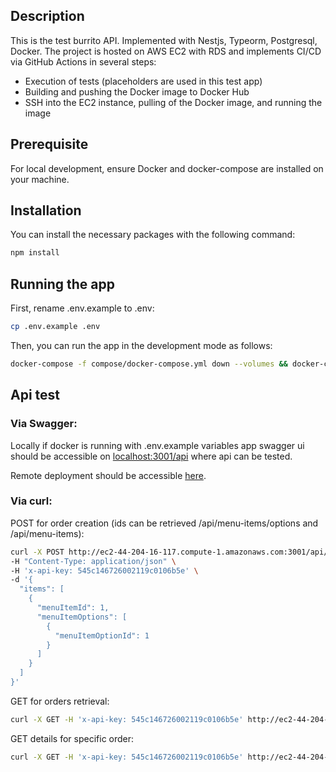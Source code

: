 ## Description

This is the test burrito API. Implemented with Nestjs, Typeorm, Postgresql, Docker. The project is hosted on AWS EC2 with RDS and implements CI/CD via GitHub Actions in several steps:
- Execution of tests (placeholders are used in this test app)
- Building and pushing the Docker image to Docker Hub
- SSH into the EC2 instance, pulling of the Docker image, and running the image

## Prerequisite
For local development, ensure Docker and docker-compose are installed on your machine.
## Installation
You can install the necessary packages with the following command:
```bash
npm install
```

## Running the app

First, rename .env.example to .env:
```bash
cp .env.example .env
```
Then, you can run the app in the development mode as follows:
```bash
docker-compose -f compose/docker-compose.yml down --volumes && docker-compose -f compose/docker-compose.yml up --build --remove-orphans
```

## Api test
### Via Swagger:
Locally if docker is running with .env.example variables app swagger ui should be accessible on [localhost:3001/api](https://localhost:3001/api) where api can be tested.

Remote deployment should be accessible [here](http://ec2-44-204-16-117.compute-1.amazonaws.com:3001/api).

### Via curl:
POST for order creation (ids can be retrieved /api/menu-items/options and /api/menu-items):
```bash
curl -X POST http://ec2-44-204-16-117.compute-1.amazonaws.com:3001/api/orders \
-H "Content-Type: application/json" \
-H 'x-api-key: 545c146726002119c0106b5e' \
-d '{
  "items": [
    {       
      "menuItemId": 1,
      "menuItemOptions": [
        {                 
          "menuItemOptionId": 1          
        }                                
      ]  
    }  
  ]  
}'
```
GET for orders retrieval: 
```bash
curl -X GET -H 'x-api-key: 545c146726002119c0106b5e' http://ec2-44-204-16-117.compute-1.amazonaws.com:3001/api/orders
```

GET details for specific order:
```bash
curl -X GET -H 'x-api-key: 545c146726002119c0106b5e' http://ec2-44-204-16-117.compute-1.amazonaws.com:3001/api/orders/1
```